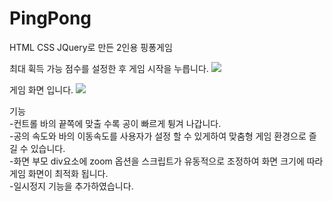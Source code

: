 # PingPong
HTML CSS JQuery로 만든 2인용 핑퐁게임

최대 휙득 가능 점수를 설정한 후 게임 시작을 누릅니다.
<img src="https://user-images.githubusercontent.com/34783191/107016162-f410a980-67e0-11eb-82d5-bb2623988b38.png">

게임 화면 입니다. 
<img src="https://user-images.githubusercontent.com/34783191/107017052-03dcbd80-67e2-11eb-94a7-afebbea2ec16.png">

기능<br/>
-컨트롤 바의 끝쪽에 맞출 수록 공이 빠르게 튕겨 나갑니다.<br/>
-공의 속도와 바의 이동속도를 사용자가 설정 할 수 있게하여 맞춤형 게임 환경으로 즐길 수 있습니다.<br/>
-화면 부모 div요소에 zoom 옵션을 스크립트가 유동적으로 조정하여 화면 크기에 따라 게임 화면이 최적화 됩니다.<br/>
-일시정지 기능을 추가하였습니다.<br/>
